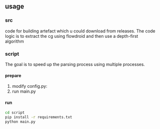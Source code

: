## usage
### src
code for building artefact which u could download from releases. The code logic is to extract the cg using flowdroid and then use a depth-first algorithm
### script
The goal is to speed up the parsing process using multiple processes.
#### prepare
1. modify config.py: 
2. run main.py

#### run
```bash
cd script
pip install -r requirements.txt
python main.py
```

